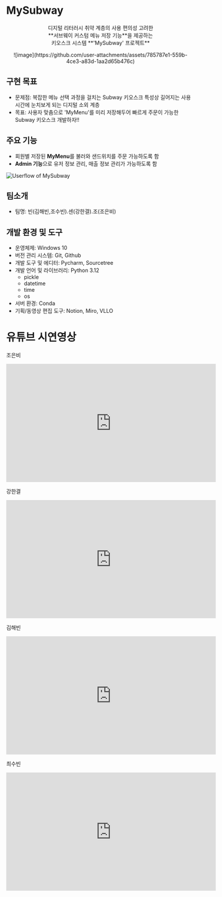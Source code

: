 # MySubway

<p align="center">
  디지털 리터러시 취약 계층의 사용 편의성 고려한 <br>
  **서브웨이 커스텀 메뉴 저장 기능**을 제공하는 <br>
  키오스크 시스템 **'MySubway' 프로젝트**
</p>

<p align="center">
![image](https://github.com/user-attachments/assets/785787e1-559b-4ce3-a83d-1aa2d65b476c)
</p>

## 구현 목표

- 문제점: 
복잡한 메뉴 선택 과정을 걸치는 Subway 키오스크 특성상 길어지는 사용 시간에 눈치보게 되는 디지털 소외 계층
- 목표: 
사용자 맞춤으로 'MyMenu'를 미리 저장해두어 빠르게 주문이 가능한 Subway 키오스크 개발하자!!

## 주요 기능

- 회원별 저장된 **MyMenu**를 불러와 샌드위치를 주문 가능하도록 함
- **Admin 기능**으로 유저 정보 관리, 매출 정보 관리가 가능하도록 함

![Userflow of MySubway](https://github.com/user-attachments/assets/ec7429c6-afaf-42f3-a258-285b02f02895)

## 팀소개
- 팀명: 빈(김해빈,조수빈).센(강한결).조(조은비)

## 개발 환경 및 도구
- 운영체제: Windows 10 
- 버전 관리 시스템: Git, Github
- 개발 도구 및 에디터: Pycharm, Sourcetree
- 개발 언어 및 라이브러리: Python 3.12
  - pickle
  - datetime
  - time
  - os
- 서버 환경: Conda
- 기획/동영상 편집 도구: Notion, Miro, VLLO


# 유튜브 시연영상
조은비 
<iframe width="560" height="315" src="https://www.youtube.com/embed/Xr7FfoWEbC8?si=ElhrMrPTPJUCM9Tg" title="YouTube video player" frameborder="0" allow="accelerometer; autoplay; clipboard-write; encrypted-media; gyroscope; picture-in-picture; web-share" referrerpolicy="strict-origin-when-cross-origin" allowfullscreen></iframe>
  
강한결 
<iframe width="560" height="315" src="https://www.youtube.com/embed/KnwUfM0VdEA?si=M9ExUp2u7w4PdHwV" title="YouTube video player" frameborder="0" allow="accelerometer; autoplay; clipboard-write; encrypted-media; gyroscope; picture-in-picture; web-share" referrerpolicy="strict-origin-when-cross-origin" allowfullscreen></iframe>

김해빈 
<iframe width="560" height="315" src="https://www.youtube.com/embed/cuMewaIKWEY?si=Jl7sivmWIPggZA9R" title="YouTube video player" frameborder="0" allow="accelerometer; autoplay; clipboard-write; encrypted-media; gyroscope; picture-in-picture; web-share" referrerpolicy="strict-origin-when-cross-origin" allowfullscreen></iframe>

최수빈 
<iframe width="560" height="315" src="https://www.youtube.com/embed/ykLneFlC5XQ?si=jTOLBisB8JdhZTE-" title="YouTube video player" frameborder="0" allow="accelerometer; autoplay; clipboard-write; encrypted-media; gyroscope; picture-in-picture; web-share" referrerpolicy="strict-origin-when-cross-origin" allowfullscreen></iframe>
